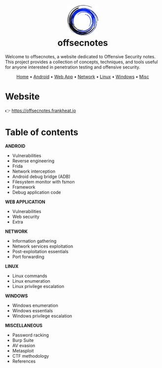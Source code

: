 <h1 align="center">
  <a href="https://github.com/frankheat/offsecnotes"><img src="static/favicon.png" width="100"></a>
  <br>
  offsecnotes
  <br>
</h1>

Welcome to offsecnotes, a website dedicated to Offensive Security notes. This project provides a collection of concepts, techniques, and tools useful for anyone interested in penetration testing and offensive security.

<p align="center">
  <a href="https://offsecnotes.frankheat.io/">Home</a> •
  <a href="https://offsecnotes.frankheat.io/Android/">Android</a> •
  <a href="https://offsecnotes.frankheat.io/Web">Web App</a> •
  <a href="https://offsecnotes.frankheat.io/Network">Network</a> •
  <a href="https://offsecnotes.frankheat.io/Linux">Linux</a> •
  <a href="https://offsecnotes.frankheat.io/Windows">Windows</a> •
  <a href="https://offsecnotes.frankheat.io/Misc">Misc</a>
</p>

# Website

👉 https://offsecnotes.frankheat.io

# Table of contents

**ANDROID**

* Vulnerabilities
* Reverse engineering
* Frida
* Network interception
* Android debug bridge (ADB)
* Filesystem monitor with fsmon
* Framework
* Debug application code

**WEB APPLICATION**

* Vulnerabilities
* Web security
* Extra

**NETWORK**

* Information gathering
* Network services exploitation
* Post-exploitation essentials
* Port forwarding

**LINUX**

* Linux commands
* Linux enumeration
* Linux privilege escalation

**WINDOWS**

* Windows enumeration
* Windows essentials
* Windows privilege escalation

**MISCELLANEOUS**

* Password racking
* Burp Suite
* AV evasion
* Metasploit
* CTF methodology
* References